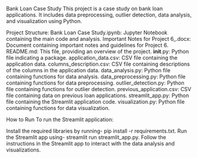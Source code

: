 Bank Loan Case Study
This project is a case study on bank loan applications. It includes data preprocessing, outlier detection, data analysis, and visualization using Python.

Project Structure:
Bank Loan Case Study.ipynb: Jupyter Notebook containing the main code and analysis.
Important Notes for Project 6_.docx: Document containing important notes and guidelines for Project 6.
README.md: This file, providing an overview of the project.
__init__.py: Python file indicating a package.
application_data.csv: CSV file containing the application data.
columns_description.csv: CSV file containing descriptions of the columns in the application data.
data_analysis.py: Python file containing functions for data analysis.
data_preprocessing.py: Python file containing functions for data preprocessing.
outlier_detection.py: Python file containing functions for outlier detection.
previous_application.csv: CSV file containing data on previous loan applications.
streamlit_app.py: Python file containing the Streamlit application code.
visualization.py: Python file containing functions for data visualization.


How to Run
To run the Streamlit application:

Install the required libraries by running- pip install -r requirements.txt.
Run the Streamlit app using- streamlit run streamlit_app.py.
Follow the instructions in the Streamlit app to interact with the data analysis and visualizations.
